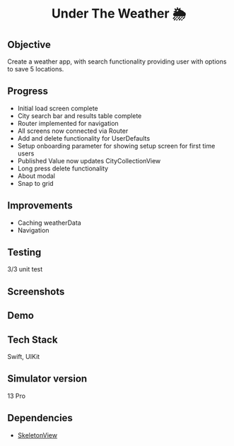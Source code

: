 <h1 align="center">

Under The Weather 🌦

</h1>

## Objective
Create a weather app, with search functionality providing user with options to save 5 locations.

## Progress
- Initial load screen complete
- City search bar and results table complete
- Router implemented for navigation
- All screens now connected via Router
- Add and delete functionality for UserDefaults
- Setup onboarding parameter for showing setup screen for first time users
- Published Value now updates CityCollectionView 
- Long press delete functionality
- About modal
- Snap to grid

## Improvements
- Caching weatherData
- Navigation

## Testing
3/3 unit test

## Screenshots

## Demo

## Tech Stack
Swift, UIKit

## Simulator version
13 Pro

## Dependencies
- [SkeletonView](https://github.com/Juanpe/SkeletonView)
